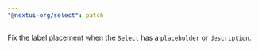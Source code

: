 ```yaml
---
"@nextui-org/select": patch
---
```


Fix the label placement when the `Select` has a `placeholder` or `description`.
